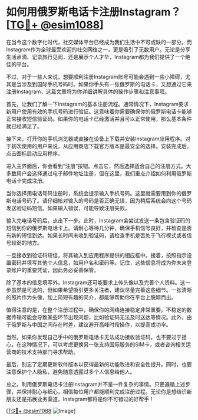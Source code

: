 # 如何用俄罗斯电话卡注册Instagram？[[TG💪+ @esim1088](https://t.me/s/esim1088)]

在当今这个数字化时代，社交媒体平台已经成为我们生活中不可或缺的一部分。而Instagram作为全球最受欢迎的社交网络之一，更是吸引了无数用户。无论是分享生活点滴、记录旅行见闻，还是展示个人才华，Instagram都为我们提供了一个绝佳的平台。

不过，对于一些人来说，想要顺利注册Instagram账号可能会遇到一些小障碍，尤其是当涉及到国际手机号码时。如果你手头有一张俄罗斯的电话卡，又想通过它来注册Instagram，这篇文章将为你详细讲解具体的操作步骤和注意事项。

首先，让我们了解一下Instagram的基本注册流程。通常情况下，Instagram要求新用户使用有效的手机号码进行验证。这意味着你需要确保你的俄罗斯电话卡能够正常接收短信验证码。如果你的电话卡已经激活并且可以正常使用，那么基本条件就已经满足了。

接下来，打开你的手机浏览器或直接在设备上下载并安装Instagram应用程序。对于初次使用的用户来说，从应用商店下载官方版本是最安全的选择。安装完成后，点击图标启动应用程序。

进入主界面后，你会看到“注册”按钮。点击它，然后选择适合自己的注册方式。大多数用户会选择通过电子邮件地址注册，但在这里，我们重点介绍如何利用俄罗斯电话卡完成注册。

当你选择用电话号码注册时，系统会提示输入手机号码。这里就需要用到你的俄罗斯电话号码了。请仔细核对输入的号码是否正确无误，因为稍后系统会向这个号码发送验证码短信。如果输入错误，可能导致注册失败。

输入完电话号码后，点击下一步。此时，Instagram会尝试发送一条包含验证码的短信到你的俄罗斯电话卡上。请耐心等待几分钟，确保手机信号良好，并检查是否有新的短信到达。如果长时间未收到验证码，请检查手机是否处于飞行模式或者信号较弱的地方。

一旦接收到验证码短信，将其输入到应用程序提供的相应框中。接着，按照指示设置密码并填写其他个人信息，如用户名和密码等。记住，这些信息将成为你未来登录账户的重要凭证，因此务必妥善保管。

除了基本的信息填写外，Instagram还可能要求上传头像以及完善个人资料。这一步虽然是可选的，但如果希望吸引更多关注者，建议尽量完善这些细节。一张清晰的照片作为头像，加上简短有趣的简介，都能够帮助你在平台上脱颖而出。

值得注意的是，在整个注册过程中，确保你的网络连接稳定非常重要。不稳定的数据传输可能会导致某些环节出现问题，比如验证码无法及时送达等情况。此外，由于俄罗斯与中国之间存在时差，建议避开高峰时段操作，以提高成功率。

当然，如果你发现自己手中的俄罗斯电话卡无法成功接收验证码，也不要过于担心。在这种情况下，可以考虑更换另一张支持国际服务的SIM卡，或者咨询相关运营商的技术支持部门寻求帮助。

最后，别忘了定期更新软件版本以获得最新的功能改进和安全性提升。同时，也要注意保护个人隐私，避免随意透露过多个人信息给他人。

总之，利用俄罗斯电话卡注册Instagram并不是一件复杂的事情。只要遵循上述步骤，并保持耐心与细心，相信每位用户都能顺利完成注册过程。无论你是想结识新朋友还是拓展业务渠道，Instagram都将是你不可错过的好帮手！

[[TG💪+ @esim1088](https://t.me/s/esim1088) ![Image](https://i.postimg.cc/4NQfJmqS/Snipaste-2025-05-13-00-14-12.png)]